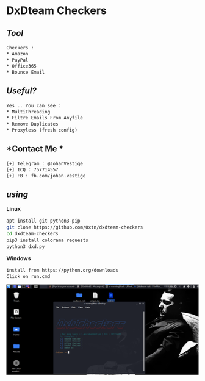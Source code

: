 # DxDteam Checkers

*Tool*
----
```
Checkers : 
* Amazon
* PayPal
* Office365 
* Bounce Email 
```
*Useful?*
----
```
Yes .. You can see : 
* MultiThreading
* Filtre Emails From Anyfile
* Remove Duplicates
* Proxyless (fresh config)
```
*Contact Me *
---
```
[+] Telegram : @JohanVestige
[+] ICQ : 757714557
[+] FB : fb.com/johan.vestige
```
*using*
----
**Linux**
```bash
apt install git python3-pip
git clone https://github.com/0xtn/dxdteam-checkers
cd dxdteam-checkers 
pip3 install colorama requests
python3 dxd.py
```
**Windows**
```
install from https://python.org/downloads
Click on run.cmd 
```
<img src="DxD.png">
